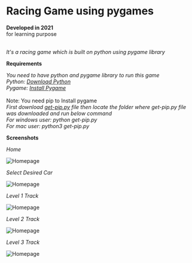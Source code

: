 # Racing Game using pygames

**Developed in 2021** <br />
for learning purpose <br /><br />

*It's a racing game which is built on python using pygame library*<br />

**Requirements**

*You need to have python and pygame library to run this game*<br />
*Python: [Download Python](https://www.python.org/downloads/ "Download Python")*<br />
*Pygame: [Install Pygame](https://www.pygame.org/wiki/GettingStarted#Further%20info%20on%20installation "Install Pygame")*<br /><br />
Note: You need pip to Install pygame<br />
*First download [get-pip.py](https://bootstrap.pypa.io/get-pip.py "get-pip.py") file then locate the folder where get-pip.py file was downloaded and run below command*<br />
*For windows user: python get-pip.py*<br />
*For mac user: python3 get-pip.py*<br />


**Screenshots**

_Home_<br />

![Homepage](https://github.com/sahilachhava/RacingGame-using-pygames/blob/main/screenshots/home.jpg)<br />

_Select Desired Car_<br />

![Homepage](https://github.com/sahilachhava/RacingGame-using-pygames/blob/main/screenshots/car-select.jpg)<br />

_Level 1 Track_<br />

![Homepage](https://github.com/sahilachhava/RacingGame-using-pygames/blob/main/screenshots/level-1.jpg)<br />

_Level 2 Track_<br />

![Homepage](https://github.com/sahilachhava/RacingGame-using-pygames/blob/main/screenshots/level-2.jpg)<br />

_Level 3 Track_<br />

![Homepage](https://github.com/sahilachhava/RacingGame-using-pygames/blob/main/screenshots/level-3.jpg)
<br />